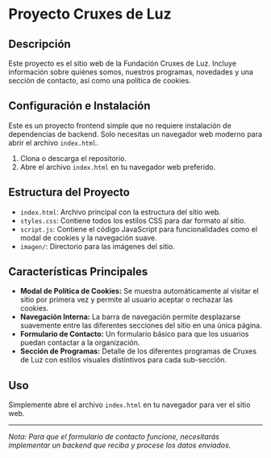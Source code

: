 # Proyecto Cruxes de Luz

## Descripción

Este proyecto es el sitio web de la Fundación Cruxes de Luz. Incluye información sobre quiénes somos, nuestros programas, novedades y una sección de contacto, así como una política de cookies.

## Configuración e Instalación

Este es un proyecto frontend simple que no requiere instalación de dependencias de backend. Solo necesitas un navegador web moderno para abrir el archivo `index.html`.

1. Clona o descarga el repositorio.
2. Abre el archivo `index.html` en tu navegador web preferido.

## Estructura del Proyecto

- `index.html`: Archivo principal con la estructura del sitio web.
- `styles.css`: Contiene todos los estilos CSS para dar formato al sitio.
- `script.js`: Contiene el código JavaScript para funcionalidades como el modal de cookies y la navegación suave.
- `imagen/`: Directorio para las imágenes del sitio.

## Características Principales

- **Modal de Política de Cookies:** Se muestra automáticamente al visitar el sitio por primera vez y permite al usuario aceptar o rechazar las cookies.
- **Navegación Interna:** La barra de navegación permite desplazarse suavemente entre las diferentes secciones del sitio en una única página.
- **Formulario de Contacto:** Un formulario básico para que los usuarios puedan contactar a la organización.
- **Sección de Programas:** Detalle de los diferentes programas de Cruxes de Luz con estilos visuales distintivos para cada sub-sección.

## Uso

Simplemente abre el archivo `index.html` en tu navegador para ver el sitio web.

---

*Nota: Para que el formulario de contacto funcione, necesitarás implementar un backend que reciba y procese los datos enviados.*
